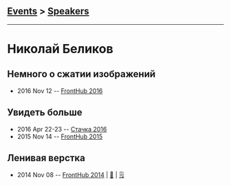 ## [Events](../README.md) > [Speakers](../speakers.md)
---

# Николай Беликов

## Немного о сжатии изображений
- 2016 Nov 12 -- [FrontHub 2016](https://www.youtube.com/watch?v=HMbaed3Xf6A)    
## Увидеть больше
- 2016 Apr 22-23 -- [Стачка 2016](https://www.youtube.com/watch?v=hNDOLBXA0M8)    
- 2015 Nov 14 -- [FrontHub 2015](https://www.youtube.com/watch?v=7mH0X2Fg_44)    
## Ленивая верстка
- 2014 Nov 08 -- [FrontHub 2014](https://www.youtube.com/watch?v=MOgszq7ggwo)  | [:notebook:](http://front-end.su/presentations/2014/nikbelikov/)  | [:spiral_notepad:](http://nikbelikov.github.io/2014/06/22/photoshop-workflow.html)
